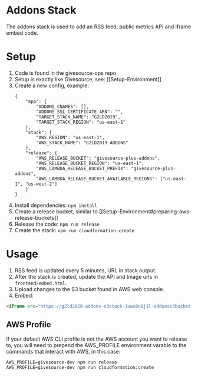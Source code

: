 # Addons Stack
The addons stack is used to add an RSS feed, public metrics API and iframe embed code.

# Setup
1. Code is found in the givesource-ops repo
2. Setup is exactly like Givesource, see: [[Setup-Environment]]
3. Create a new config, example:
	```
	{
    	"app": {
    		"ADDONS_CNAMES": [],
    		"ADDONS_SSL_CERTIFICATE_ARN": "",
    		"TARGET_STACK_NAME": "G2LD2019",
    		"TARGET_STACK_REGION": "us-east-1"
    	},
    	"stack": {
    		"AWS_REGION": "us-east-1",
    		"AWS_STACK_NAME": "G2LD2019-ADDONS"
    	},
    	"release": {
    		"AWS_RELEASE_BUCKET": "givesource-plus-addons",
    		"AWS_RELEASE_BUCKET_REGION": "us-east-1",
    		"AWS_LAMBDA_RELEASE_BUCKET_PREFIX": "givesource-plus-addons",
    		"AWS_LAMBDA_RELEASE_BUCKET_AVAILABLE_REGIONS": ["us-east-1", "us-west-2"]
    	}
    }

	```
4. Install dependencies: `npm install`
5. Create a release bucket, similar to [[Setup-Environment#preparing-aws-release-buckets]]
6. Release the code: `npm run release`
7. Create the stack: `npm run cloudformation:create`

# Usage

1. RSS feed is updated every 5 minutes, URL in stack output.
2. After the stack is created, update the API and Image urls in `frontend/embed.html`.
3. Upload changes to the S3 bucket found in AWS web console.
4. Embed:
```html
<iframe src="https://g2ld2020-addons-s3stack-1uwc8n8j1l-addonss3bucket-1s1a0fdvkm3co.s3.amazonaws.com/embed.html" frameborder="0" height="250" width="300"></iframe>
```

## AWS Profile
If your default AWS CLI profile is not the AWS account you want to release to, you will need to prepend the AWS_PROFILE environment varable to the commands
that interact with AWS, in this case:
```
AWS_PROFILE=givesource-dev npm run release
AWS_PROFILE=givesource-dev npm run cloudformation:create
```
